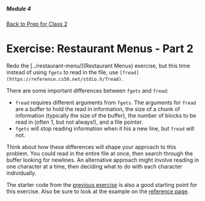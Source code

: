 ##### Module 4
[Back to Prep for Class 2](../../class2-prep#files-hex)
# Exercise: Restaurant Menus - Part 2

Redo the [../restaurant-menu/](Restaurant Menus) exercise, but this time instead of using `fgets` to read in the file, use `[fread](https://reference.cs50.net/stdio.h/fread)`.

There are some important differences between `fgets` and `fread`:

* `fread` requires different arguments from `fgets`. The arguments for `fread` are a buffer to hold the read in information, the size of a chunk of information (typically the size of the buffer), the number of blocks to be read in (often 1, but not always!), and a file pointer.
* `fgets` will stop reading information when it his a new line, but `fread` will not.

Think about how these differences will shape your approach to this problem. You could read in the entire file at once, then search through the buffer looking for newlines. An alternative approach might involve reading in one character at a time, then deciding what to do with each character individually.

The starter code from the [previous exercise](../restaurant-menu/) is also a good starting point for this exercise. Also be sure to look at the example on the [reference page](https://reference.cs50.net/stdio.h/fread).





